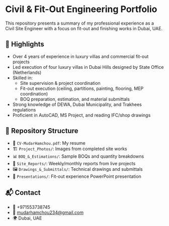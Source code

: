 # Civil & Fit-Out Engineering Portfolio

This repository presents a summary of my professional experience as a Civil Site Engineer with a focus on fit-out and finishing works in Dubai, UAE.

## 📌 Highlights

- Over 4 years of experience in luxury villas and commercial fit-out projects
- Led execution of four luxury villas in Dubai Hills designed by State Office (Netherlands)
- Skilled in:
  - Site supervision & project coordination
  - Fit-out execution (ceiling, partitions, painting, flooring, MEP coordination)
  - BOQ preparation, estimation, and material submittals
- Strong knowledge of DEWA, Dubai Municipality, and Trakhees regulations
- Proficient in AutoCAD, MS Project, and reading IFC/shop drawings

## 📁 Repository Structure

- 📄 `CV-MudarHamchou.pdf`: My resume
- 🏗️ `Project_Photos/`: Images from completed site works
- 📊 `BOQ_&_Estimations/`: Sample BOQs and quantity breakdowns
- 📂 `Site_Reports/`: Weekly/monthly reports from live projects
- 🖼️ `Drawings_&_Submittals/`: Technical drawings and submittals
- 🎯 `Presentations/`: Fit-out experience PowerPoint presentation

## 📬 Contact

- 📱 +971553738745  
- 📧 mudarhamchou234@gmail.com  
- 🌍 Dubai, UAE
